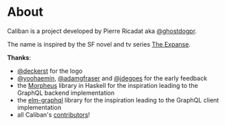 # About

Caliban is a project developed by Pierre Ricadat aka [@ghostdogpr](https://github.com/ghostdogpr).

The name is inspired by the SF novel and tv series [The Expanse](https://en.wikipedia.org/wiki/Caliban%27s_War).

**Thanks**:
- [@deckerst](https://github.com/deckerst) for the logo
- [@yoohaemin](https://github.com/yoohaemin), [@adamgfraser](https://github.com/adamgfraser) and [@jdegoes](https://github.com/jdegoes) for the early feedback
- the [Morpheus](https://morpheusgraphql.com/) library in Haskell for the inspiration leading to the GraphQL backend implementation
- the [elm-graphql](https://github.com/dillonkearns/elm-graphql) library for the inspiration leading to the GraphQL client implementation
- all Caliban's [contributors](https://github.com/ghostdogpr/caliban/graphs/contributors)!